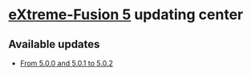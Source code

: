 [eXtreme-Fusion 5](http://extreme-fusion.org/) updating center
===========

Available updates
-------------
- [From 5.0.0 and 5.0.1 to 5.0.2](https://github.com/extreme-fusion/EF5-updates/archive/eXtreme-Fusion_5.0.2_Update.zip)
